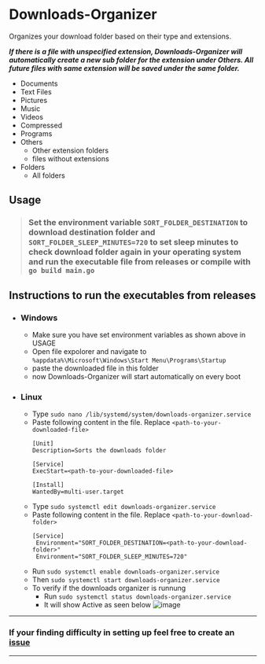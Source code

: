 # Downloads-Organizer

Organizes your download folder based on their type and extensions.

***If there is a file with unspecified extension, Downloads-Organizer will automatically create a new sub folder for the extension under Others. All future files with same extension will be saved under the same folder.***

- Documents
- Text Files
- Pictures
- Music
- Videos
- Compressed
- Programs
- Others
  - Other extension folders
  - files without extensions
-  Folders
   - All folders
  
 ## Usage
 > ### Set the environment variable `SORT_FOLDER_DESTINATION` to download destination folder and `SORT_FOLDER_SLEEP_MINUTES=720` to set sleep minutes to check download folder again in your operating system and run the executable file from releases or compile with `go build main.go`

## Instructions to run the executables from releases
- ### Windows
  - Make sure you have set environment variables as shown above in USAGE
  - Open file expolorer and navigate to `%appdata%\Microsoft\Windows\Start Menu\Programs\Startup`
  - paste the downloaded file in this folder
  - now Downloads-Organizer will start automatically on every boot
- ### Linux
  - Type `sudo nano /lib/systemd/system/downloads-organizer.service`
  - Paste following content in the file. Replace `<path-to-your-downloaded-file>`
    ```
    [Unit]
    Description=Sorts the downloads folder

    [Service]
    ExecStart=<path-to-your-downloaded-file>

    [Install]
    WantedBy=multi-user.target
    ```
   - Type `sudo systemctl edit downloads-organizer.service`
   - Paste following content in the file. Replace `<path-to-your-download-folder>`
     ```
     [Service]
      Environment="SORT_FOLDER_DESTINATION=<path-to-your-download-folder>"
      Environment="SORT_FOLDER_SLEEP_MINUTES=720"
      ```
   - Run `sudo systemctl enable downloads-organizer.service`
   - Then `sudo systemctl start downloads-organizer.service`
   - To verify if the downloads organizer is runnung
     - Run `sudo systemctl status downloads-organizer.service`
     - It will show Active as seen below
       ![image](https://user-images.githubusercontent.com/63334479/173121054-550a396d-b287-4a28-a9cb-544c98d46389.png)

---
### If your finding difficulty in setting up feel free to create an [issue](https://github.com/rabilrbl/Downloads-Organizer/issues)
---

